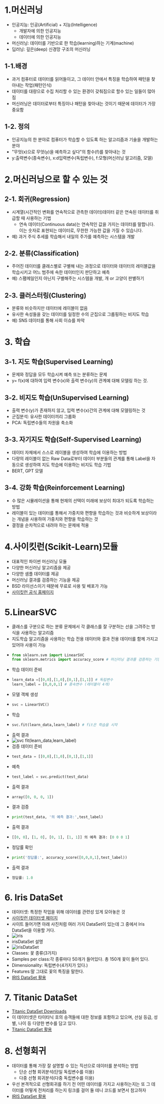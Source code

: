 # 1.머신러닝
  * 인공지능: 인공(Artificial) + 지능(Intelligence)
    * 개발자에 의한 인공지능
    * 데이터에 의한 인공지능
  * 머신러닝: 데이터를 기반으로 한 학습(learning)하는 기계(machine)
  * 딥러닝: 깊은(deep) 신경망 구조의 머신러닝

## 1-1.배경
  * 과거 컴퓨터로 데이터를 읽어들이고, 그 데이터 안에서 특징을 학습하여 패턴을 찾아내는 작업(패턴인식)
  * 데이터를 대량으로 수집 처리할 수 있는 환경이 갖춰짐으로 할수 있는 일들이 많아짐
  * 머신러닝은 데이터로부터 특징이나 패턴을 찾아내는 것이기 때문에 데이터가 가장 중요함
## 1-2. 정의
  * 인공지능의 한 분야로 컴퓨터가 학습할 수 있도록 하는 알고리즘과 기술을 개발하는 분야
  * "무엇(x)으로 무엇(y)을 예측하고 싶다"의 함수(f)를 찾아내는 것
  * y:출력변수(종속변수), x:d입력변수(독립변수), f:모형(머신러닝 알고리즘, 모델)

# 2.머신러닝으로 할 수 있는 것

## 2-1. 회귀(Regression)
  * 시계열(시간적인 변화를 연속적으로 관측한 데이터)데이터 같은 연속된 데이터를 취급할 때 사용하는 기법
      * 연속 데이터(Continuous data)는 연속적인 값을 가지는 데이터를 말합니다. 이는 숫자로 표현되는 데이터로, 무한한 가능한 값을 가질 수 있습니다.
  * 예) 과거 주식 추세를 학습해서 내일의 주가를 예측하는 시스템을 개발
 
## 2-2. 분류(Classification)
  * 주어진 데이터를 클래스별로 구별해 내는 과정으로 데이터와 데이터의 레이블값을 학습시키고 어느 범주에 속한 데이터인지 판단하고 예측
  * 예) 스팸메일인지 아닌지 구별해주는 시스템을 개발, 개 or 고양이 판별하기

## 2-3. 클러스터링(Clustering)
  * 분류와 비슷하지만 데이터에 레이블이 없음
  * 유사한 속성들을 갖는 데이터를 일정한 수의 군집으로 그룹핑하는 비지도 학습
  * 예) SNS 데이터를 통해 사회 이슈를 파악

# 3. 학습

## 3-1. 지도 학습(Supervised Learning)
  * 문제와 정답을 모두 학습시켜 예측 또는 분류하는 문제
  * y= f(x)에 대하여 입력 변수(x)와 출력 변수(y)의 관계예 대해 모델링 하는 것.

## 3-2. 비지도 학습(UnSupervised Learning)
  * 출력 변수(y)가 존재하지 않고, 입력 변수(x)간의 관계에 대해 모델링하는 것
  * 군집분석: 유사한 데이터끼리 그룹화
  * PCA: 독립변수들의 차원을 축소화

## 3-3. 자기지도 학습(Self-Supervised Learning)
  * 데이터 자체에서 스스로 레이블을 생성하여 학습에 이용하는 방법
  * 다량의 레이블이 없는 Raw Data로부터 데이터 부분들의 관계를 통해 Label을 자동으로 생성하여 지도 학습에 이용하는 비지도 학습 기법
  * BERT, GPT 모델

## 3-4. 강화 학습(Reinforcement Learning)
  * 수 많은 시뮬레이션을 통해 현재의 선택이 미래에 보상이 최대가 되도록 학습하는 방법
  * 레이블이 있는 데이터를 통해서 가중치와 편향을 학습하는 것과 비슷하게 보상이라는 개념을 사용하여 가중치와 편향을 학습하는 것
  * 결정을 순차적으로 내려야 하는 문제에 적용

# 4.사이킷런(Scikit-Learn)모듈
  * 대표적인 파이썬 머신러닝 모듈
  * 다양한 머신러닝 알고리즘을 제공
  * 다양한 샘플 데이터를 제공
  * 머신러닝 결과를 검증하는 기능을 제공
  * BSD 라이선스이기 때문에 무료로 사용 및 배포가 가능
  * [사이킷런 공식 홈페이지](https://scikit-learn.org)

# 5.LinearSVC
  * 클래스를 구분으로 하는 분류 문제에서 각 클래스를 잘 구분하는 선을 그려주는 방식을 사용하는 알고리즘
  * 지도학습 알고리즘을 사용하는 학습 전용 데이터와 결과 전용 데이터를 함께 가지고 있어야 사용이 가능
  * ```python
    from sklearn.svm import LinearSVC
    from sklearn.metrics import accuracy_score # 머신러닝 결과를 검증하는 기능을 제공
    ```
  * 학습 데이터 준비
  * ```python
    learn_data =[[0,0],[1,0],[0,1],[1,1]] # 독립변수
    learn_label = [0,0,0,1] # 종속변수 (레이블이 4개)
    ```
  * 모델 객체 생성
  * ```python
    svc = LinearSVC()
    ```
  * 학습
  * ```python
    svc.fit(learn_data,learn_label) # fit은 학습을 시작
    ```
  * 출력 결과
  * ![svc fit(learn_data,learn_label)](https://github.com/Anjinhyoung/TIL-Today-I-Learned-/assets/117788976/b1ed1d4f-119d-45d5-8ad6-057d037e645e)
  * 검증 데이터 준비
  * ```python
    test_data = [[0,0],[1,0],[0,1],[1,1]]
    ```
  * 예측
  * ```python
    test_label = svc.predict(test_data)
    ```
  * 출력 결과
  * ```python
    array([0, 0, 0, 1])
    ```
  * 결과 검증
  * ```python
    print(test_data, '의 예측 결과:',test_label)
    ```
  * 출력 결과
  * ```python
    [[0, 0], [1, 0], [0, 1], [1, 1]] 의 예측 결과: [0 0 0 1]
    ```
  * 정답률 확인
  * ```python
    print('정답률:', accuracy_score([0,0,0,1],test_label))
    ```
  * 출력 결과
  * ```python
    정답률: 1.0
    ```
# 6. Iris DataSet
  * 데이터셋: 특정한 작업을 위해 데이터를 관련성 있게 모아놓은 것
  * [사이킷런 데이터셋 페이지](https://scikit-learn.org/stable/modules/classes.html?highlight=datasets#module-sklearn.datasets)
  * 사이트 들어가면 아래 사진처럼 여러 가지 DataSet이 있는데 그 중에서 Iris DataSet을 이용할 거다.
  * ![iris](https://github.com/Anjinhyoung/TIL-Today-I-Learned-/assets/117788976/a548df70-0ec1-4e72-9d09-0b3025b95c08)
  * irisDataSet 설명
  * ![irisDataSet](https://github.com/Anjinhyoung/TIL-Today-I-Learned-/assets/117788976/6a4d182f-2e23-403b-bf43-b7c91407cea7)
  * Classes: 꽃 종류(3가지)
  * Samples per class:각 종류마다 50개가 들어있다. 총 150개 꽃이 들어 있다.
  * Dimensionality: 독립변수(4가지가 있다.)
  * Features:말 그대로 꽃의 특징을 말한다.
  * [IRIS DataSet 활용](./IRIS_DataSet.ipynb)
# 7. Titanic DataSet
  * [Titanic DataSet Downloads](https://bit.ly/fc-ml-titanic)
  * 이 데이터셋은 타이타닉 호의 승객들에 대한 정보를 포함하고 있으며, 선실 등급, 성별, 나이 등 다양한 변수를 담고 있다.
  * [Titanic DataSet 활용](./Titanic_DataSet.ipynb)
# 8. 선형회귀
  * 데이터를 통해 가장 잘 설명할 수 있는 직선으로 데이터를 분석하는 방법
    - 단순 선형 회귀분석(단일 독립변수를 이용)
    - 다중 선형 회귀분석(다중 독립변수를 이용)
  * 우선 본격적으로 선형회귀를 하기 전 어떤 데이터를 가지고 사용하는지는 또 그 데이터를 어떻게 전처리를 하는지 링크를 걸어 둘 테니 코드를 보면서 참고하자
  * [IRIS DataSet 활용](./Linear_Regression-1.ipynb)
 
